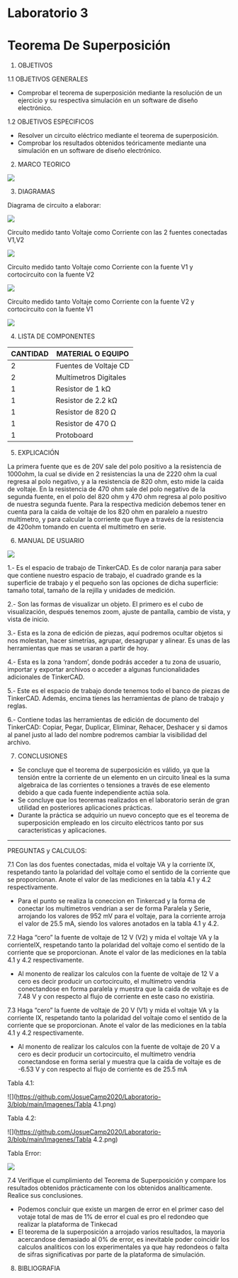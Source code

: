 # Laboratorio 3
# Teorema De Superposición
1. OBJETIVOS

1.1 OBJETIVOS GENERALES

* Comprobar el teorema de superposición mediante la resolución de un ejercicio y su respectiva simulación en un software de diseño electrónico.

1.2 OBJETIVOS ESPECIFICOS

* Resolver un circuito eléctrico mediante el teorema de superposición. 
* Comprobar   los   resultados   obtenidos   teóricamente   mediante   una   simulación   en   un software de diseño electrónico.

2. MARCO TEORICO

![](https://github.com/JosueCamp2020/Laboratorio-3/blob/main/Imagenes/Teorema%20de%20superposicio%CC%81n.jpg)

3. DIAGRAMAS

Diagrama de circuito a elaborar:

![](https://github.com/JosueCamp2020/Laboratorio-3/blob/main/Imagenes/CircuitoLab.png)

Circuito medido tanto Voltaje como Corriente con las 2 fuentes conectadas V1,V2

![](https://github.com/JosueCamp2020/Laboratorio-3/blob/main/Imagenes/CircuitoCompleto.png)

Circuito medido tanto Voltaje como Corriente con la fuente V1 y cortocircuito con la fuente V2

![](https://github.com/JosueCamp2020/Laboratorio-3/blob/main/Imagenes/CortoCircuito20V.png)

Circuito medido tanto Voltaje como Corriente con la fuente V2 y cortocircuito con la fuente V1

![](https://github.com/JosueCamp2020/Laboratorio-3/blob/main/Imagenes/CortoCircuito12V.png)

4. LISTA DE COMPONENTES

| CANTIDAD | MATERIAL O EQUIPO |
| ------------- | ------------- |
| 2 | Fuentes de Voltaje CD  |
| 2 | Multímetros Digitales |
| 1 | Resistor de 1 kΩ |
| 1 | Resistor de 2.2 kΩ |
| 1 | Resistor de 820 Ω  |
| 1 | Resistor de 470 Ω  |
| 1 | Protoboard  |

5. EXPLICACIÓN

La primera fuente que es de 20V sale del polo positivo a la resistencia de 1000ohm, la cual se divide en 2 resistencias la una de 2220 ohm la cual regresa al polo negativo, y a la resistencia de 820 ohm, esto mide la caida de voltaje.
En la resistencia de 470 ohm sale del polo negativo de la segunda fuente, en el polo del 820 ohm y 470 ohm regresa al polo positivo de nuestra segunda fuente.
Para la respectiva medición debemos tener en cuenta para la caida de voltaje de los 820 ohm en paralelo a nuestro multímetro, y para calcular la corriente que fluye a través de la resistencia de 420ohm tomando en cuenta el multimetro en serie.

6. MANUAL DE USUARIO

![](https://github.com/JosueCamp2020/Laboratorio-3/blob/main/Imagenes/Manual.jpg)

1.- Es el espacio de trabajo de TinkerCAD. Es de color naranja para saber que contiene nuestro espacio de trabajo, el cuadrado grande es la superficie de trabajo y el pequeño son las opciones de dicha superficie: tamaño total, tamaño de la rejilla y unidades de medición.

2.- Son las formas de visualizar un objeto. El primero es el cubo de visualización, después tenemos zoom, ajuste de pantalla, cambio de vista, y vista de inicio.

3.- Esta es la zona de edición de piezas, aquí podremos ocultar objetos si nos molestan, hacer simetrías, agrupar, desagrupar y alinear. Es unas de las herramientas que mas se usaran a partir de hoy.

4.- Esta es la zona ‘random’, donde podrás acceder a tu zona de usuario, importar y exportar archivos o acceder a algunas funcionalidades adicionales de TinkerCAD.

5.- Este es el espacio de trabajo donde tenemos todo el banco de piezas de TinkerCAD. Además, encima tienes las herramientas de plano de trabajo y reglas.

6.- Contiene todas las herramientas de edición de documento del TinkerCAD: Copiar, Pegar, Duplicar, Eliminar, Rehacer, Deshacer y si damos al panel justo al lado del nombre podremos cambiar la visibilidad del archivo.

7. CONCLUSIONES

* Se concluye que el teorema de superposición es válido, ya que la tensión entre la corriente de un elemento en un circuito lineal es la suma algebraica de las corrientes o tensiones a través de ese elemento debido a que cada fuente independiente actúa sola.
* Se concluye que los teoremas realizados en el laboratorio serán de gran utilidad en posteriores aplicaciones prácticas.
* Durante la práctica se adquirio un nuevo concepto que es el teorema de superposición empleado en los circuito eléctricos tanto por sus caracteristicas y aplicaciones.

--------------------------------------------------------------------------
PREGUNTAS y CALCULOS:

7.1 Con las dos fuentes conectadas, mida el voltaje VA y la corriente IX, respetando tanto la polaridad del voltaje como el sentido de la corriente que se proporcionan. Anote el valor de las mediciones en la tabla 4.1 y 4.2 respectivamente.

* Para el punto se realiza la coneccion en Tinkercad y la forma de conectar los multimetros vendrian a ser de forma Paralela y Serie, arrojando los valores de 952 mV para el voltaje, para la corriente arroja el valor de 25.5 mA, siendo los valores anotados en la tabla 4.1 y 4.2.

7.2 Haga “cero” la fuente de voltaje de 12 V (V2) y mida el voltaje VA y la corrienteIX, respetando tanto la polaridad del voltaje como el sentido de la corriente que se proporcionan. Anote el valor de las mediciones en la tabla 4.1 y 4.2 respectivamente.

* Al monento de realizar los calculos con la fuente de voltaje de 12 V a cero es decir producir un cortocircuito, el multimetro vendria conectandose en forma paralela y  muestra que la caida de voltaje es de 7.48 V y con respecto al flujo de corriente en este caso no existiria.

7.3 Haga “cero” la fuente de voltaje de 20 V (V1) y mida el voltaje VA y la corriente IX, respetando tanto la polaridad del voltaje como el sentido de la corriente que se proporcionan. Anote el valor de las mediciones en la tabla 4.1 y 4.2 respectivamente.

* Al monento de realizar los calculos con la fuente de voltaje de 20 V a cero es decir producir un cortocircuito, el multimetro vendria conectandose en forma serial y muestra que la caida de voltaje es de -6.53 V y con respecto al flujo de corriente es de 25.5 mA

Tabla 4.1:

![](https://github.com/JosueCamp2020/Laboratorio-3/blob/main/Imagenes/Tabla 4.1.png)

Tabla 4.2:

![](https://github.com/JosueCamp2020/Laboratorio-3/blob/main/Imagenes/Tabla 4.2.png)

Tabla Error:

![](https://github.com/JosueCamp2020/Laboratorio-3/blob/main/Imagenes/ERROR.png)

7.4 Verifique el cumplimiento del Teorema de Superposición y compare los resultados obtenidos prácticamente con los obtenidos analíticamente. Realice sus conclusiones.

* Podemos concluir que existe un margen de error en el primer caso del votaje total de mas de 1% de error el cual es pro el redondeo que realizar la plataforma de Tinkecad
* El teorema de la superposición a arrojado varios resultados, la mayoria acercandose demasiado al 0% de error, es inevitable poder coincidir los calculos analiticos con los experimentales ya que hay redondeos o falta de sifras significativas por parte de la plataforma de simulación.


8. BIBLIOGRAFIA


